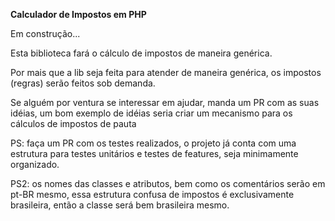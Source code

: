 **Calculador de Impostos em PHP**

<p>Em construção...</p>

<p>Esta biblioteca fará o cálculo de impostos de maneira genérica.</p>
<p>Por mais que a lib seja feita para atender de maneira genérica, 
os impostos (regras) serão feitos sob demanda.</p>

<p>Se alguém por ventura se interessar em ajudar, manda um PR com as suas 
idéias, um bom exemplo de idéias seria criar um mecanismo para os cálculos 
de impostos de pauta</p> 

<p>PS: faça um PR com os testes realizados, o projeto já conta com uma estrutura
para testes unitários e testes de features, seja minimamente organizado.</p>
<p>PS2: os nomes das classes e atributos, bem como os comentários serão em pt-BR mesmo,
essa estrutura confusa de impostos é exclusivamente brasileira, então a classe
será bem brasileira mesmo.</p>